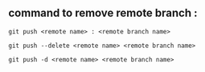 ## command to remove remote branch :

```
git push <remote name> : <remote branch name>
```
```
git push --delete <remote name> <remote branch name>
```
```
git push -d <remote name> <remote branch name>
```
